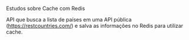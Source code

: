 Estudos sobre Cache com Redis

API que busca a lista de países em uma API pública (https://restcountries.com/) e salva as informações no Redis para utilizar cache.

